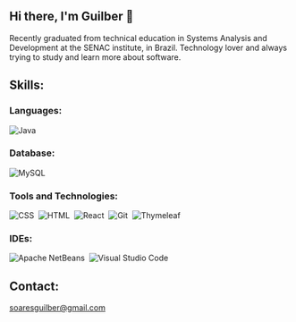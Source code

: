 ## Hi there, I'm Guilber 👋

Recently graduated from technical education in Systems Analysis and Development at the SENAC institute, in Brazil. Technology lover and always trying to study and learn more about software.

## Skills:

### Languages:

![Java](https://img.shields.io/badge/Java-E11F21?style=for-the-badge&logo=java&logoColor=white)&nbsp;

### Database:
![MySQL](https://img.shields.io/badge/MySQL-4479A1?style=for-the-badge&logo=mysql&logoColor=white)&nbsp;

### Tools and Technologies:
![CSS](https://img.shields.io/badge/CSS-254DE4?style=for-the-badge&logo=css&logoColor=white)&nbsp;
![HTML](https://img.shields.io/badge/HTML-E44D26?style=for-the-badge&logo=html&logoColor=white)&nbsp;
![React](https://img.shields.io/badge/React-61DAFB?style=for-the-badge&logo=react&logoColor=white)&nbsp;
![Git](https://img.shields.io/badge/GIT-E44C30?style=for-the-badge&logo=git&logoColor=white)&nbsp;
![Thymeleaf](https://img.shields.io/badge/Thymeleaf-005F0F?style=for-the-badge&logo=thymeleaft&logoColor=white)&nbsp;

### IDEs:
![Apache NetBeans](https://img.shields.io/badge/Apache%20NetBeans-A8C24F.svg?style=for-the-badge&logo=apache-netbeans&logoColor=white)&nbsp;
![Visual Studio Code](https://img.shields.io/badge/Visual%20Studio%20Code-0078d7.svg?style=for-the-badge&logo=visual-studio-code&logoColor=white)&nbsp;


## Contact:
soaresguilber@gmail.com
